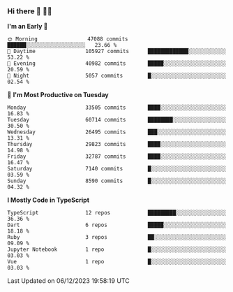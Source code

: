### Hi there 👋 🧑‍💻



<!--START_SECTION:waka-->
**I'm an Early 🐤** 

```text
🌞 Morning                47088 commits       ██████░░░░░░░░░░░░░░░░░░░   23.66 % 
🌆 Daytime                105927 commits      █████████████░░░░░░░░░░░░   53.22 % 
🌃 Evening                40982 commits       █████░░░░░░░░░░░░░░░░░░░░   20.59 % 
🌙 Night                  5057 commits        █░░░░░░░░░░░░░░░░░░░░░░░░   02.54 % 
```
📅 **I'm Most Productive on Tuesday** 

```text
Monday                   33505 commits       ████░░░░░░░░░░░░░░░░░░░░░   16.83 % 
Tuesday                  60714 commits       ████████░░░░░░░░░░░░░░░░░   30.50 % 
Wednesday                26495 commits       ███░░░░░░░░░░░░░░░░░░░░░░   13.31 % 
Thursday                 29823 commits       ████░░░░░░░░░░░░░░░░░░░░░   14.98 % 
Friday                   32787 commits       ████░░░░░░░░░░░░░░░░░░░░░   16.47 % 
Saturday                 7140 commits        █░░░░░░░░░░░░░░░░░░░░░░░░   03.59 % 
Sunday                   8590 commits        █░░░░░░░░░░░░░░░░░░░░░░░░   04.32 % 
```


**I Mostly Code in TypeScript** 

```text
TypeScript               12 repos            █████████░░░░░░░░░░░░░░░░   36.36 % 
Dart                     6 repos             █████░░░░░░░░░░░░░░░░░░░░   18.18 % 
Ruby                     3 repos             ██░░░░░░░░░░░░░░░░░░░░░░░   09.09 % 
Jupyter Notebook         1 repo              █░░░░░░░░░░░░░░░░░░░░░░░░   03.03 % 
Vue                      1 repo              █░░░░░░░░░░░░░░░░░░░░░░░░   03.03 % 
```




 Last Updated on 06/12/2023 19:58:19 UTC
<!--END_SECTION:waka-->


